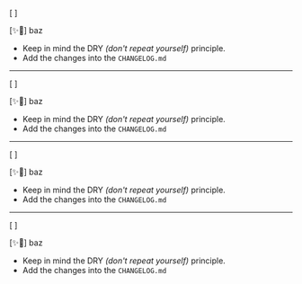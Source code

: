 [ ]

[✨🐢] baz

-   Keep in mind the DRY _(don't repeat yourself)_ principle.
-   Add the changes into the `CHANGELOG.md`

---

[ ]

[✨🐢] baz

-   Keep in mind the DRY _(don't repeat yourself)_ principle.
-   Add the changes into the `CHANGELOG.md`

---

[ ]

[✨🐢] baz

-   Keep in mind the DRY _(don't repeat yourself)_ principle.
-   Add the changes into the `CHANGELOG.md`

---

[ ]

[✨🐢] baz

-   Keep in mind the DRY _(don't repeat yourself)_ principle.
-   Add the changes into the `CHANGELOG.md`